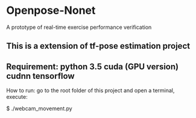 # Openpose-Nonet
A prototype of real-time exercise performance verification

This is a extension of tf-pose estimation project
------------------------
Requirement:
python 3.5
cuda (GPU version)
cudnn
tensorflow
-----------------------
How to run:
go to the root folder of this project and open a terminal, execute: 

$  ./webcam_movement.py
